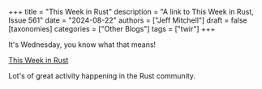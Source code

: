 +++
title = "This Week in Rust"
description = "A link to This Week in Rust, Issue 561"
date = "2024-08-22"
authors = ["Jeff Mitchell"]
draft = false
[taxonomies]
categories = ["Other Blogs"]
tags = ["twir"]
+++

It's Wednesday, you know what that means!

[This Week in Rust](https://this-week-in-rust.org/blog/2024/08/21/this-week-in-rust-561/)

Lot's of great activity happening in the Rust community.
